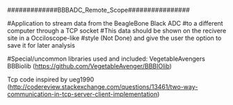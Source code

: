#############BBBADC_Remote_Scope################


#Application to stream data from the BeagleBone Black ADC
#to a different computer through a TCP socket
#This data should be shown on the recivere site in a Occiloscope-like
#style (Not Done) and give the user the option to save it for later analysis


#Special/uncommon libraries used and included:
VegetableAvengers BBBiolib (https://github.com/VegetableAvenger/BBBIOlib)

Tcp code inspired by ueg1990 (http://codereview.stackexchange.com/questions/13461/two-way-communication-in-tcp-server-client-implementation)
 
